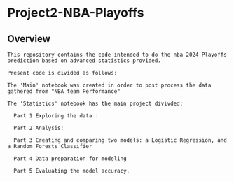 # Project2-NBA-Playoffs

## Overview
    This repository contains the code intended to do the nba 2024 Playoffs prediction based on advanced statistics provided. 

    Present code is divided as follows: 

    The 'Main' notebook was created in order to post process the data gathered from "NBA team Performance" 

    The 'Statistics' notebook has the main project divivded:  
  
      Part 1 Exploring the data : 
      
      Part 2 Analysis: 
  
      Part 3 Creating and comparing two models: a Logistic Regression, and a Random Forests Classifier

      Part 4 Data preparation for modeling 

      Part 5 Evaluating the model accuracy. 


